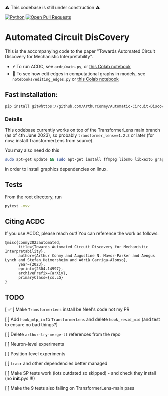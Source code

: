 :warning: This codebase is still under construction :warning:

[![Python](https://img.shields.io/badge/python-3.7%2B-blue)]() [![Open Pull Requests](https://img.shields.io/github/issues-pr/ArthurConmy/Automatic-Circuit-Discovery.svg)](https://github.com/ArthurConmy/Automatic-Circuit-Discovery/pulls)

# Automated Circuit DisCovery 

This is the accompanying code to the paper "Towards Automated Circuit Discovery for Mechanistic Interpretability".

* :zap: To run ACDC, see `acdc/main.py`, or <a href="https://colab.research.google.com/github/ArthurConmy/Automatic-Circuit-Discovery/blob/main/notebooks/colabs/ACDC_Main_Demo.ipynb">this Colab notebook</a>
* :wrench: To see how edit edges in computational graphs in models, see `notebooks/editing_edges.py` or <a href="https://colab.research.google.com/github/ArthurConmy/Automatic-Circuit-Discovery/blob/main/notebooks/colabs/ACDC_Editing_Edges_Demo.ipynb">this Colab notebook</a>

## Fast installation:

```bash
pip install git@https://github.com/ArthurConmy/Automatic-Circuit-Discovery.git@arthur-patch-resid-mid git@https://github.com/ArthurConmy/Automatic-Circuit-Discovery.git cmapy torchtyping
```

### Details

This codebase currently works on top of the TransformerLens main branch (as of 4th June 2023), so probably `transformer_lens==1.2.3` or later (for now, install TransformerLens from source).

You may also need do this

```bash
sudo apt-get update && sudo apt-get install ffmpeg libsm6 libxext6 graphviz
```

in order to install graphics dependencies on linux.

## Tests

From the root directory, run 

```bash
pytest -vvv
```

## Citing ACDC

If you use ACDC, please reach out! You can reference the work as follows:

```
@misc{conmy2023automated,
      title={Towards Automated Circuit Discovery for Mechanistic Interpretability}, 
      author={Arthur Conmy and Augustine N. Mavor-Parker and Aengus Lynch and Stefan Heimersheim and Adrià Garriga-Alonso},
      year={2023},
      eprint={2304.14997},
      archivePrefix={arXiv},
      primaryClass={cs.LG}
}
```

## TODO

[ :white_check_mark: ] Make `TransformerLens` install be Neel's code not my PR

[ ] Add `hook_mlp_in` to `TransformerLens` and delete `hook_resid_mid` (and test to ensure no bad things?)

[ ] Delete `arthur-try-merge-tl` references from the repo

[ ] Neuron-level experiments

[ ] Position-level experiments

[ ] `tracr` and other dependencies better managed

[ ] Make SP tests work (lots outdated so skipped) - and check they install (no __init__.pys !!!)

[ ] Make the 9 tests also failing on TransformerLens-main pass